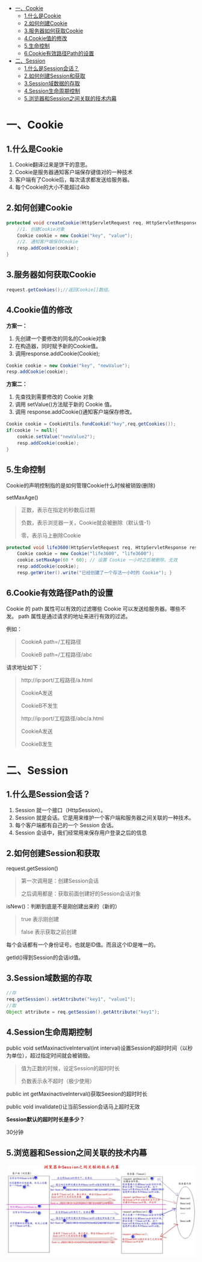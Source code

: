 * [一、Cookie](#一cookie)
    * [1.什么是Cookie](#1什么是cookie)
    * [2.如何创建Cookie](#2如何创建cookie)
    * [3.服务器如何获取Cookie](#3服务器如何获取cookie)
    * [4.Cookie值的修改](#4cookie值的修改)
    * [5.生命控制](#5生命控制)
    * [6.Cookie有效路径Path的设置](#6cookie有效路径path的设置)
* [二、Session](#二session)
    * [1.什么是Session会话？](#1什么是Session会话)
    * [2.如何创建Session和获取](#2如何创建Session和获取)
    * [3.Session域数据的存取](#3Session域数据的存取)
    * [4.Session生命周期控制](#4Session生命周期控制)
    * [5.浏览器和Session之间关联的技术内幕](#5浏览器和Session之间关联的技术内幕)

# 一、Cookie

## 1.什么是Cookie

1. Cookie翻译过来是饼干的意思。
2. Cookie是服务器通知客户端保存键值对的一种技术
3. 客户端有了Cookie后，每次请求都发送给服务器。
4. 每个Cookie的大小不能超过4kb

## 2.如何创建Cookie

~~~java
protected void createCookie(HttpServletRequest req, HttpServletResponse resp) throws ServletException, IOException {
    //1. 创建Cookie对象
    Cookie cookie = new Cookie("key", "value");
    //2. 通知客户端保存Cookie
    resp.addCookie(cookie);
}
~~~

## 3.服务器如何获取Cookie

~~~java
request.getCookies();//返回Cookie[]数组。
~~~

## 4.Cookie值的修改

**方案一：**

1. 先创建一个要修改的同名的Cookie对象
2. 在构造器，同时赋予新的Cookie值。
3. 调用response.addCookie(Cookie);

~~~java
Cookie cookie = new Cookie("key", "newValue");
resp.addCookie(cookie);
~~~

**方案二：**

1. 先查找到需要修改的 Cookie 对象 
2. 调用 setValue()方法赋于新的 Cookie 值。 
3. 调用 response.addCookie()通知客户端保存修改。

~~~java
Cookie cookie = CookieUtils.fundCookid("key",req.getCookies());
if(cookie != null){
    cookie.setValue("newValue2");
    resp.addCookie(cookie);
}
~~~


## 5.生命控制

Cookie的声明控制指的是如何管理Cookie什么时候被销毁(删除)

setMaxAge()

> 正数，表示在指定的秒数后过期
>
> 负数，表示浏览器一关，Cookie就会被删除（默认值-1）
>
> 零，表示马上删除Cookie

~~~java
protected void life3600(HttpServletRequest req, HttpServletResponse resp) throws ServletException, IOException { 
    Cookie cookie = new Cookie("life3600", "life3600");
    cookie.setMaxAge(60 * 60); // 设置 Cookie 一小时之后被删除。无效 
    resp.addCookie(cookie);
    resp.getWriter().write("已经创建了一个存活一小时的 Cookie"); }
~~~

## 6.Cookie有效路径Path的设置

Cookie 的 path 属性可以有效的过滤哪些 Cookie 可以发送给服务器。哪些不发。 path 属性是通过请求的地址来进行有效的过滤。 

例如：

> CookieA 			path=/工程路径 
>
> CookieB 			path=/工程路径/abc

请求地址如下：

> http://ip:port/工程路径/a.html
>
> CookieA发送
>
> CookieB不发生
>
> http://ip:port/工程路径/abc/a.html
>
> CookieA发送
>
> CookieB发生

# 二、Session

## 1.什么是Session会话？

1. Session 就一个接口（HttpSession）。 
2. Session 就是会话。它是用来维护一个客户端和服务器之间关联的一种技术。 
3. 每个客户端都有自己的一个 Session 会话。 
4. Session 会话中，我们经常用来保存用户登录之后的信息

## 2.如何创建Session和获取

request.getSession()

> 第一次调用是：创建Session会话
>
> 之后调用都是：获取前面创建好的Session会话对象

isNew()：判断到底是不是刚创建出来的（新的）

> true		表示刚创建
>
> false		表示获取之前创建

每个会话都有一个身份证号。也就是ID值。而且这个ID是唯一的。

getId()得到Session的会话id值。

## 3.Session域数据的存取

~~~java
//存
req.getSession().setAttribute("key1", "value1");
//取
Object attribute = req.getSession().getAttribute("key1");
~~~

## 4.Session生命周期控制

public void setMaxinactiveInterval(int interval)设置Session的超时时间（以秒为单位），超过指定时间就会被销毁。

> 值为正数的时候，设定Session的超时时长
>
> 负数表示永不超时（极少使用）

public int getMaxinactiveInterval()获取Seesion的超时时长

public void invalidate()让当前Session会话马上超时无效



**Session默认的超时时长是多少？**

30分钟



## 5.浏览器和Session之间关联的技术内幕

![nm](../../pic/37nm.png)
